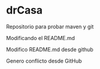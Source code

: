 # drCasa
Repositorio para probar maven y git

Modificando el README.md

Modifico README.md desde github

Genero conflicto desde GitHub
